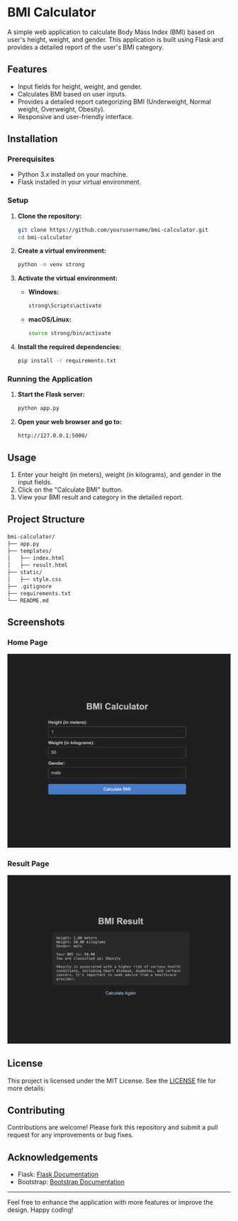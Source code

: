 # BMI Calculator

A simple web application to calculate Body Mass Index (BMI) based on user's height, weight, and gender. This application is built using Flask and provides a detailed report of the user's BMI category.

## Features

- Input fields for height, weight, and gender.
- Calculates BMI based on user inputs.
- Provides a detailed report categorizing BMI (Underweight, Normal weight, Overweight, Obesity).
- Responsive and user-friendly interface.

## Installation

### Prerequisites

- Python 3.x installed on your machine.
- Flask installed in your virtual environment.

### Setup

1. **Clone the repository:**
   ```bash
   git clone https://github.com/yourusername/bmi-calculator.git
   cd bmi-calculator
   ```

2. **Create a virtual environment:**
   ```bash
   python -m venv strong
   ```

3. **Activate the virtual environment:**

   - **Windows:**
     ```bash
     strong\Scripts\activate
     ```

   - **macOS/Linux:**
     ```bash
     source strong/bin/activate
     ```

4. **Install the required dependencies:**
   ```bash
   pip install -r requirements.txt
   ```

### Running the Application

1. **Start the Flask server:**
   ```bash
   python app.py
   ```

2. **Open your web browser and go to:**
   ```
   http://127.0.0.1:5000/
   ```

## Usage

1. Enter your height (in meters), weight (in kilograms), and gender in the input fields.
2. Click on the "Calculate BMI" button.
3. View your BMI result and category in the detailed report.

## Project Structure

```
bmi-calculator/
├── app.py
├── templates/
│   ├── index.html
│   ├── result.html
├── static/
│   ├── style.css
├── .gitignore
├── requirements.txt
└── README.md
```

## Screenshots

### Home Page
![Home Page](/screenshots:home.png)

### Result Page
![Result Page](/screenshots:result.png)

## License

This project is licensed under the MIT License. See the [LICENSE](LICENSE) file for more details.

## Contributing

Contributions are welcome! Please fork this repository and submit a pull request for any improvements or bug fixes.

## Acknowledgements

- Flask: [Flask Documentation](https://flask.palletsprojects.com/)
- Bootstrap: [Bootstrap Documentation](https://getbootstrap.com/)

---

Feel free to enhance the application with more features or improve the design. Happy coding!
